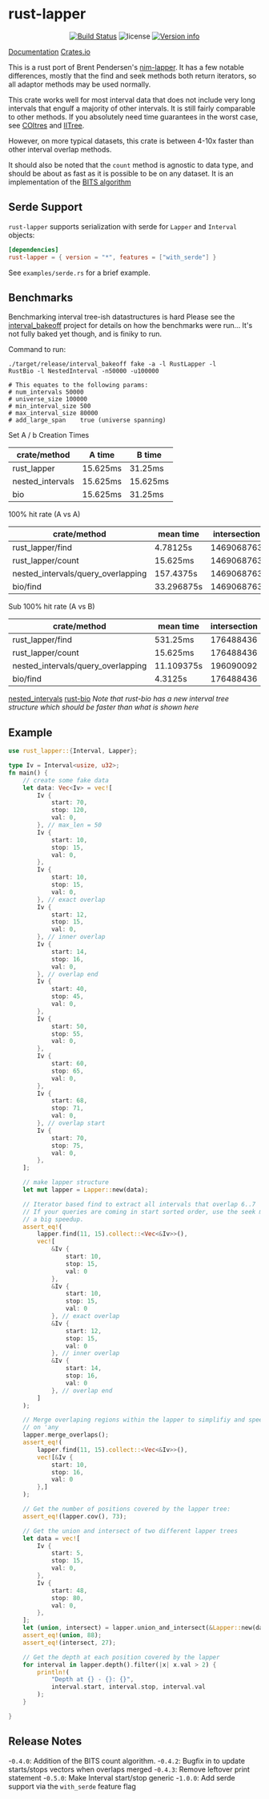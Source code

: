 # rust-lapper

<p align="center">
  <a href="https://github.com/sstadick/rust-lapper/actions?query=workflow%3Aci"><img src="https://github.com/sstadick/rust-lapper/workflows/ci/badge.svg" alt="Build Status"></a>
  <img src="https://img.shields.io/crates/l/rust-lapper.svg" alt="license">
  <a href="https://crates.io/crates/rust-lapper"><img src="https://img.shields.io/crates/v/rust-lapper.svg?colorB=319e8c" alt="Version info"></a><br>
</p>

[Documentation](https://docs.rs/rust-lapper)
[Crates.io](https://crates.io/crates/rust-lapper)

This is a rust port of Brent Pendersen's
[nim-lapper](https://github.com/brentp/nim-lapper). It has a few notable
differences, mostly that the find and seek methods both return
iterators, so all adaptor methods may be used normally.

This crate works well for most interval data that does not include very long
intervals that engulf a majority of other intervals. It is still fairly
comparable to other methods. If you absolutely need time guarantees in the
worst case, see [COItres](https://github.com/dcjones/coitrees) and [IITree](https://docs.rs/bio/0.32.0/bio/data_structures/interval_tree/struct.ArrayBackedIntervalTree.html).

However, on more typical datasets, this crate is between 4-10x faster
than other interval overlap methods.

It should also be noted that the `count` method is agnostic to data
type, and should be about as fast as it is possible to be on any
dataset. It is an implementation of the [BITS
algorithm](https://academic.oup.com/bioinformatics/article/29/1/1/273289)

## Serde Support

`rust-lapper` supports serialization with serde for `Lapper` and `Interval` objects:

```toml
[dependencies]
rust-lapper = { version = "*", features = ["with_serde"] }
```

See `examples/serde.rs` for a brief example.

## Benchmarks

Benchmarking interval tree-ish datastructures is hard
Please see the
[interval_bakeoff](https://github.com/sstadick/interval_bakeoff) project
for details on how the benchmarks were run... It's not fully baked yet
though, and is finiky to run.

Command to run:

```
./target/release/interval_bakeoff fake -a -l RustLapper -l
RustBio -l NestedInterval -n50000 -u100000

# This equates to the following params:
# num_intervals	50000
# universe_size	100000
# min_interval_size	500
# max_interval_size	80000
# add_large_span	true (universe spanning)
```

Set A / b Creation Times

| crate/method     | A time   | B time   |
| ---------------- | -------- | -------- |
| rust_lapper      | 15.625ms | 31.25ms  |
| nested_intervals | 15.625ms | 15.625ms |
| bio              | 15.625ms | 31.25ms  |

100% hit rate (A vs A)

| crate/method                       | mean time  | intersection |
| ---------------------------------- | ---------- | ------------ |
| rust_lapper/find                   | 4.78125s   | 1469068763   |
| rust_lapper/count                  | 15.625ms   | 1469068763   |
| nested_intervals/query_overlapping | 157.4375s  | 1469068763   |
| bio/find                           | 33.296875s | 1469068763   |


Sub 100% hit rate (A vs B)

| crate/method                       | mean time  | intersection |
| ---------------------------------- | ---------- | ------------ |
| rust_lapper/find                   | 531.25ms   | 176488436    |
| rust_lapper/count                  | 15.625ms   | 176488436    |
| nested_intervals/query_overlapping | 11.109375s | 196090092    |
| bio/find                           | 4.3125s    | 176488436    |

[nested_intervals](https://docs.rs/nested_intervals/0.2.0/nested_intervals/)
[rust-bio](https://docs.rs/bio/0.28.2/bio/)
*Note that rust-bio has a new interval tree structure which should be faster than what is shown here*

## Example

```rust
use rust_lapper::{Interval, Lapper};

type Iv = Interval<usize, u32>;
fn main() {
    // create some fake data
    let data: Vec<Iv> = vec![
        Iv {
            start: 70,
            stop: 120,
            val: 0,
        }, // max_len = 50
        Iv {
            start: 10,
            stop: 15,
            val: 0,
        },
        Iv {
            start: 10,
            stop: 15,
            val: 0,
        }, // exact overlap
        Iv {
            start: 12,
            stop: 15,
            val: 0,
        }, // inner overlap
        Iv {
            start: 14,
            stop: 16,
            val: 0,
        }, // overlap end
        Iv {
            start: 40,
            stop: 45,
            val: 0,
        },
        Iv {
            start: 50,
            stop: 55,
            val: 0,
        },
        Iv {
            start: 60,
            stop: 65,
            val: 0,
        },
        Iv {
            start: 68,
            stop: 71,
            val: 0,
        }, // overlap start
        Iv {
            start: 70,
            stop: 75,
            val: 0,
        },
    ];

    // make lapper structure
    let mut lapper = Lapper::new(data);

    // Iterator based find to extract all intervals that overlap 6..7
    // If your queries are coming in start sorted order, use the seek method to retain a cursor for
    // a big speedup.
    assert_eq!(
        lapper.find(11, 15).collect::<Vec<&Iv>>(),
        vec![
            &Iv {
                start: 10,
                stop: 15,
                val: 0
            },
            &Iv {
                start: 10,
                stop: 15,
                val: 0
            }, // exact overlap
            &Iv {
                start: 12,
                stop: 15,
                val: 0
            }, // inner overlap
            &Iv {
                start: 14,
                stop: 16,
                val: 0
            }, // overlap end
        ]
    );

    // Merge overlaping regions within the lapper to simplifiy and speed up quries that only depend
    // on 'any
    lapper.merge_overlaps();
    assert_eq!(
        lapper.find(11, 15).collect::<Vec<&Iv>>(),
        vec![&Iv {
            start: 10,
            stop: 16,
            val: 0
        },]
    );

    // Get the number of positions covered by the lapper tree:
    assert_eq!(lapper.cov(), 73);

    // Get the union and intersect of two different lapper trees
    let data = vec![
        Iv {
            start: 5,
            stop: 15,
            val: 0,
        },
        Iv {
            start: 48,
            stop: 80,
            val: 0,
        },
    ];
    let (union, intersect) = lapper.union_and_intersect(&Lapper::new(data));
    assert_eq!(union, 88);
    assert_eq!(intersect, 27);

    // Get the depth at each position covered by the lapper
    for interval in lapper.depth().filter(|x| x.val > 2) {
        println!(
            "Depth at {} - {}: {}",
            interval.start, interval.stop, interval.val
        );
    }

}
```

## Release Notes

-`0.4.0`: Addition of the BITS count algorithm.
-`0.4.2`: Bugfix in to update starts/stops vectors when overlaps merged
-`0.4.3`: Remove leftover print statement
-`0.5.0`: Make Interval start/stop generic
-`1.0.0`: Add serde support via the `with_serde` feature flag